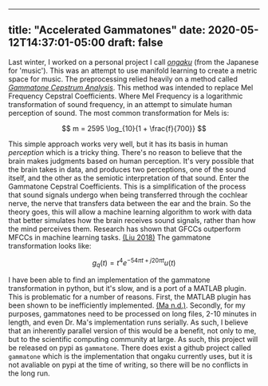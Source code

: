 
---
title: "Accelerated Gammatones"
date: 2020-05-12T14:37:01-05:00
draft: false
---

Last winter, I worked on a personal project I call [_ongaku_](https://www.coeneedell.com/projects/ongaku/) (from the Japanese for 'music'). This was an attempt to use manifold learning to create a metric space for music. The preprocessing relied heavily on a method called [_Gammatone Cepstrum Analysis_](https://ieeexplore.ieee.org/document/6202347). This method was intended to replace Mel Frequency Cepstral Coefficients. Where Mel Frequency is a logarithmic transformation of sound frequency, in an attempt to simulate human perception of sound. The most common transformation for Mels is:

$$
m = 2595 \log_{10}{1 + \frac{f}{700}}
$$

This simple approach works very well, but it has its basis in human _perception_ which is a tricky thing. There's no reason to believe that the brain makes judgments based on human perception. It's very possible that the brain takes in data, and produces two perceptions, one of the sound itself, and the other as the semiotic interpretation of that sound. Enter the Gammatone Cepstral Coefficients. This is a simplification of the process that sound signals undergo when being transferred through the cochlear nerve, the nerve that transfers data between the ear and the brain. So the theory goes, this will allow a machine learning algorithm to work with data that better simulates how the brain receives sound signals, rather than how the mind perceives them. Research has shown that GFCCs outperform MFCCs in machine learning tasks. [(Liu 2018)](https://arxiv.org/abs/1806.09010) The gammatone transformation looks like:

$$
g_q(t) = t^4 e^{-54 \pi t + j 20 \pi t}u(t)
$$

I have been able to find an implementation of the gammatone transformation in python, but it's slow, and is a port of a MATLAB plugin. This is problematic for a number of reasons. First, the MATLAB plugin has been shown to be inefficiently implemented. [(Ma n.d.)](https://staffwww.dcs.shef.ac.uk/people/N.Ma/resources/gammatone/). Secondly, for my purposes, gammatones need to be processed on long files, 2-10 minutes in length, and even Dr. Ma's implementation runs serially. As such, I believe that an inherently parallel version of this would be a benefit, not only to me, but to the scientific computing community at large. As such, this project will be released on pypi as `gammatone`. There does exist a github project called `gammatone` which is the implementation that ongaku currently uses, but it is not avaliable on pypi at the time of writing, so there will be no conflicts in the long run.
